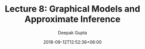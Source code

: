 ---
title: "Lecture 8: Graphical Models and Approximate Inference"
date: 2018-09-12T12:52:36+06:00
image_webp: images/blog/comingsoon.webp
image: images/blog/comingsoon.jpg
video1: ""
video2: ""
slide1: ""
slide2: ""
author: Deepak Gupta
description : "This is meta description"
---